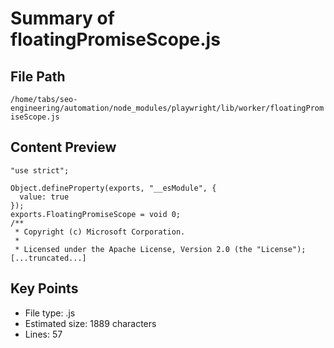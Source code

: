 # Summary of floatingPromiseScope.js
  
## File Path
`/home/tabs/seo-engineering/automation/node_modules/playwright/lib/worker/floatingPromiseScope.js`

## Content Preview
```
"use strict";

Object.defineProperty(exports, "__esModule", {
  value: true
});
exports.FloatingPromiseScope = void 0;
/**
 * Copyright (c) Microsoft Corporation.
 *
 * Licensed under the Apache License, Version 2.0 (the "License");
[...truncated...]
```

## Key Points
- File type: .js
- Estimated size: 1889 characters
- Lines: 57
